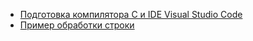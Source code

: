 - [Подготовка компилятора C и IDE Visual Studio Code](https://github.com/the-hwk/GSTU-algorithms-and-programming-basics/blob/main/%D0%9F%D0%BE%D0%B4%D0%B3%D0%BE%D1%82%D0%BE%D0%B2%D0%BA%D0%B0%20%D0%BA%D0%BE%D0%BC%D0%BF%D0%B8%D0%BB%D1%8F%D1%82%D0%BE%D1%80%D0%B0%20%D0%B8%20IDE%20VS%20Code.pdf)
- [Пример обработки строки](https://github.com/the-hwk/GSTU-algorithms-and-programming-basics/blob/main/string_processing_example.c)
